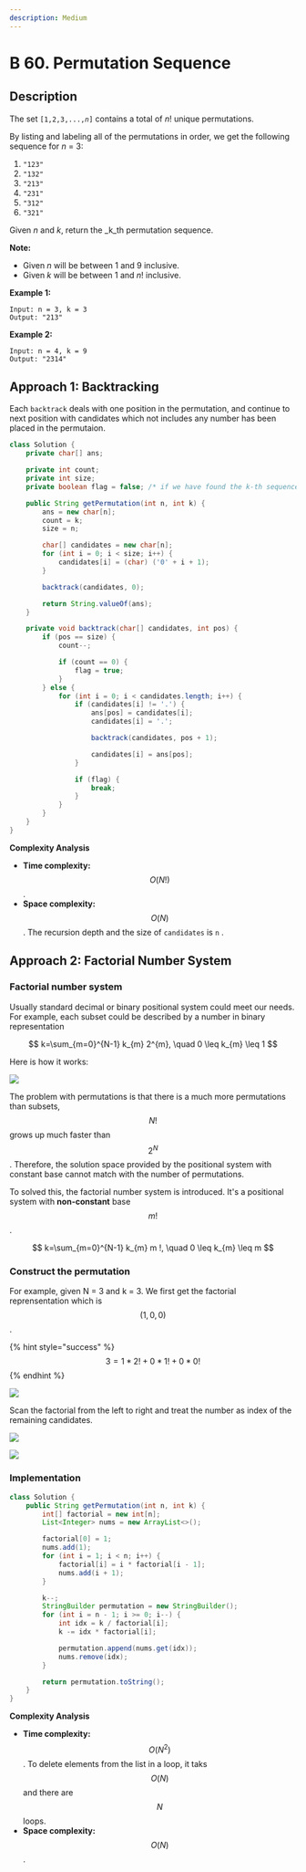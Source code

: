 ```yaml
---
description: Medium
---
```


# B 60. Permutation Sequence

## Description

The set `[1,2,3,...,`_`n`_`]` contains a total of _n_! unique permutations.

By listing and labeling all of the permutations in order, we get the following sequence for _n_ = 3:

1. `"123"`
2. `"132"`
3. `"213"`
4. `"231"`
5. `"312"`
6. `"321"`

Given _n_ and _k_, return the _k_th permutation sequence.

**Note:**

* Given _n_ will be between 1 and 9 inclusive.
* Given _k_ will be between 1 and _n_! inclusive.

**Example 1:**

```text
Input: n = 3, k = 3
Output: "213"
```

**Example 2:**

```text
Input: n = 4, k = 9
Output: "2314"
```

## Approach 1: Backtracking

Each `backtrack` deals with one position in the permutation, and continue to next position with candidates which not includes any number has been placed in the permutaion.

```java
class Solution {
    private char[] ans;

    private int count;
    private int size;
    private boolean flag = false; /* if we have found the k-th sequence */

    public String getPermutation(int n, int k) {
        ans = new char[n];
        count = k;
        size = n;

        char[] candidates = new char[n];
        for (int i = 0; i < size; i++) {
            candidates[i] = (char) ('0' + i + 1);
        }

        backtrack(candidates, 0);

        return String.valueOf(ans);
    }

    private void backtrack(char[] candidates, int pos) {
        if (pos == size) {
            count--;

            if (count == 0) {
                flag = true;
            }
        } else {
            for (int i = 0; i < candidates.length; i++) {
                if (candidates[i] != '.') {
                    ans[pos] = candidates[i];
                    candidates[i] = '.';

                    backtrack(candidates, pos + 1);

                    candidates[i] = ans[pos];
                }

                if (flag) {
                    break;
                }
            }
        }
    }
}
```

**Complexity Analysis**

* **Time complexity:** $$O(N!)$$.
* **Space complexity:** $$O(N)$$. The recursion depth and the size of `candidates` is `n` .

## Approach 2: Factorial Number System

### Factorial number system

Usually standard decimal or binary positional system could meet our needs. For example, each subset could be described by a number in binary representation

$$
k=\sum_{m=0}^{N-1} k_{m} 2^{m}, \quad 0 \leq k_{m} \leq 1
$$

Here is how it works:

![](../../../.gitbook/assets/image%20%28100%29.png)

The problem with permutations is that there is a much more permutations than subsets, $$N!$$ grows up much faster than $$2^N$$. Therefore, the solution space provided by the positional system with constant base cannot match with the number of permutations.

To solved this, the factorial number system is introduced. It's a positional system with **non-constant** base $$m!$$.

$$
k=\sum_{m=0}^{N-1} k_{m} m !, \quad 0 \leq k_{m} \leq m
$$

### Construct the permutation

For example, given N = 3 and k = 3. We first get the factorial reprensentation which is $$(1,0,0)$$.

{% hint style="success" %}
$$3 = 1 * 2! + 0 * 1! + 0 * 0!$$ 
{% endhint %}

![](../../../.gitbook/assets/image%20%28106%29.png)

Scan the factorial from the left to right and treat the number as index of the remaining candidates.

![](../../../.gitbook/assets/image%20%28101%29.png)

![](../../../.gitbook/assets/image%20%28108%29.png)

### Implementation

```java
class Solution {
    public String getPermutation(int n, int k) {
        int[] factorial = new int[n];
        List<Integer> nums = new ArrayList<>();

        factorial[0] = 1;
        nums.add(1);
        for (int i = 1; i < n; i++) {
            factorial[i] = i * factorial[i - 1];
            nums.add(i + 1);
        }

        k--;
        StringBuilder permutation = new StringBuilder();
        for (int i = n - 1; i >= 0; i--) {
            int idx = k / factorial[i];
            k -= idx * factorial[i];

            permutation.append(nums.get(idx));
            nums.remove(idx);
        }

        return permutation.toString();
    }
}
```

**Complexity Analysis**

* **Time complexity:** $$O(N^2)$$. To delete elements from the list in a loop, it taks $$O(N)$$ and there are $$N$$ loops.
* **Space complexity:** $$O(N)$$.

